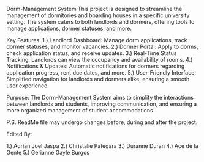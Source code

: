 Dorm-Management System
This project is designed to streamline the management of dormitories and boarding houses in a specific university setting. The system caters to both landlords and dormers, offering tools to manage applications, dormer statuses, and more.

Key Features:
1.) Landlord Dashboard: Manage dorm applications, track dormer statuses, and monitor vacancies.
2.) Dormer Portal: Apply to dorms, check application status, and receive updates.
3.) Real-Time Status Tracking: Landlords can view the occupancy and availability of rooms.
4.) Notifications & Updates: Automatic notifications for dormers regarding application progress, rent due dates, and more.
5.) User-Friendly Interface: Simplified navigation for landlords and dormers alike, ensuring a smooth user experience.

Purpose:
The Dorm-Management System aims to simplify the interactions between landlords and students, improving communication, and ensuring a more organized management of student accommodations.

P.S. ReadMe file may undergo changes before, during and after the project.




Edited By:

1.) Adrian Joel Jaspa
2.) Christalie Pategara
3.) Duranne Duran
4.) Ace de la Gente
5.) Gerianne Gayle Burgos
